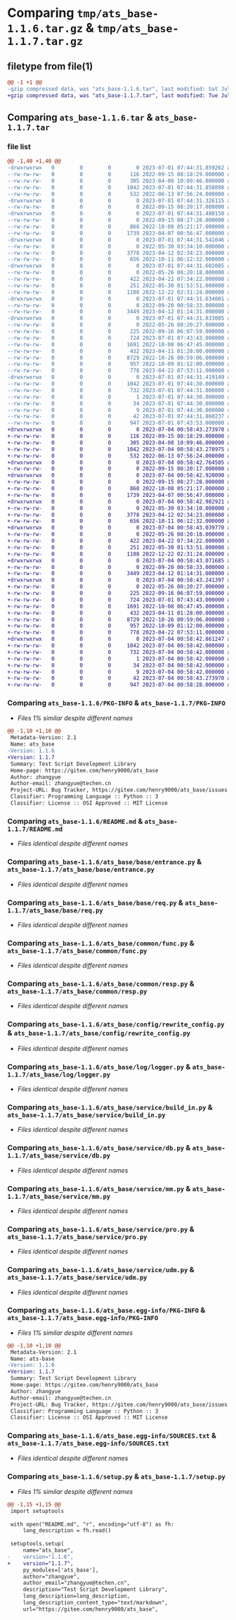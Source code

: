 # Comparing `tmp/ats_base-1.1.6.tar.gz` & `tmp/ats_base-1.1.7.tar.gz`

## filetype from file(1)

```diff
@@ -1 +1 @@
-gzip compressed data, was "ats_base-1.1.6.tar", last modified: Sat Jul  1 07:44:31 2023, max compression
+gzip compressed data, was "ats_base-1.1.7.tar", last modified: Tue Jul  4 00:58:43 2023, max compression
```

## Comparing `ats_base-1.1.6.tar` & `ats_base-1.1.7.tar`

### file list

```diff
@@ -1,40 +1,40 @@
-drwxrwxrwx   0        0        0        0 2023-07-01 07:44:31.859262 ats_base-1.1.6/
--rw-rw-rw-   0        0        0      116 2022-09-15 08:18:29.000000 ats_base-1.1.6/LICENSE
--rw-rw-rw-   0        0        0      305 2023-04-08 10:09:46.000000 ats_base-1.1.6/MANIFEST.in
--rw-rw-rw-   0        0        0     1042 2023-07-01 07:44:31.858098 ats_base-1.1.6/PKG-INFO
--rw-rw-rw-   0        0        0      532 2022-06-13 07:56:24.000000 ats_base-1.1.6/README.md
-drwxrwxrwx   0        0        0        0 2023-07-01 07:44:31.326115 ats_base-1.1.6/ats_base/
--rw-rw-rw-   0        0        0        0 2022-09-15 08:20:17.000000 ats_base-1.1.6/ats_base/__init__.py
-drwxrwxrwx   0        0        0        0 2023-07-01 07:44:31.480158 ats_base-1.1.6/ats_base/base/
--rw-rw-rw-   0        0        0        0 2022-09-15 08:27:28.000000 ats_base-1.1.6/ats_base/base/__init__.py
--rw-rw-rw-   0        0        0      868 2022-10-08 05:21:17.000000 ats_base-1.1.6/ats_base/base/entrance.py
--rw-rw-rw-   0        0        0     1739 2023-04-07 00:56:47.000000 ats_base-1.1.6/ats_base/base/req.py
-drwxrwxrwx   0        0        0        0 2023-07-01 07:44:31.541046 ats_base-1.1.6/ats_base/common/
--rw-rw-rw-   0        0        0        0 2022-05-30 03:34:10.000000 ats_base-1.1.6/ats_base/common/__init__.py
--rw-rw-rw-   0        0        0     3778 2023-04-12 02:34:23.000000 ats_base-1.1.6/ats_base/common/func.py
--rw-rw-rw-   0        0        0      656 2022-10-11 06:12:32.000000 ats_base-1.1.6/ats_base/common/resp.py
-drwxrwxrwx   0        0        0        0 2023-07-01 07:44:31.602085 ats_base-1.1.6/ats_base/config/
--rw-rw-rw-   0        0        0        0 2022-05-26 08:20:18.000000 ats_base-1.1.6/ats_base/config/__init__.py
--rw-rw-rw-   0        0        0      422 2023-04-22 07:34:22.000000 ats_base-1.1.6/ats_base/config/config.ini
--rw-rw-rw-   0        0        0      251 2022-05-30 01:53:51.000000 ats_base-1.1.6/ats_base/config/configure.py
--rw-rw-rw-   0        0        0     1108 2022-12-22 02:31:24.000000 ats_base-1.1.6/ats_base/config/rewrite_config.py
-drwxrwxrwx   0        0        0        0 2023-07-01 07:44:31.634001 ats_base-1.1.6/ats_base/log/
--rw-rw-rw-   0        0        0        0 2022-09-20 00:58:33.000000 ats_base-1.1.6/ats_base/log/__init__.py
--rw-rw-rw-   0        0        0     3449 2023-04-12 01:14:31.000000 ats_base-1.1.6/ats_base/log/logger.py
-drwxrwxrwx   0        0        0        0 2023-07-01 07:44:31.833005 ats_base-1.1.6/ats_base/service/
--rw-rw-rw-   0        0        0        0 2022-05-26 08:20:27.000000 ats_base-1.1.6/ats_base/service/__init__.py
--rw-rw-rw-   0        0        0      225 2022-09-16 06:07:59.000000 ats_base-1.1.6/ats_base/service/app.py
--rw-rw-rw-   0        0        0      724 2023-07-01 07:43:43.000000 ats_base-1.1.6/ats_base/service/build_in.py
--rw-rw-rw-   0        0        0     1691 2022-10-08 06:47:45.000000 ats_base-1.1.6/ats_base/service/db.py
--rw-rw-rw-   0        0        0      432 2023-04-11 01:28:00.000000 ats_base-1.1.6/ats_base/service/em.py
--rw-rw-rw-   0        0        0     8729 2022-10-26 00:59:06.000000 ats_base-1.1.6/ats_base/service/mm.py
--rw-rw-rw-   0        0        0      957 2022-10-09 01:12:00.000000 ats_base-1.1.6/ats_base/service/pro.py
--rw-rw-rw-   0        0        0      778 2023-04-22 07:53:11.000000 ats_base-1.1.6/ats_base/service/udm.py
-drwxrwxrwx   0        0        0        0 2023-07-01 07:44:31.419149 ats_base-1.1.6/ats_base.egg-info/
--rw-rw-rw-   0        0        0     1042 2023-07-01 07:44:30.000000 ats_base-1.1.6/ats_base.egg-info/PKG-INFO
--rw-rw-rw-   0        0        0      732 2023-07-01 07:44:31.000000 ats_base-1.1.6/ats_base.egg-info/SOURCES.txt
--rw-rw-rw-   0        0        0        1 2023-07-01 07:44:30.000000 ats_base-1.1.6/ats_base.egg-info/dependency_links.txt
--rw-rw-rw-   0        0        0       34 2023-07-01 07:44:30.000000 ats_base-1.1.6/ats_base.egg-info/requires.txt
--rw-rw-rw-   0        0        0        9 2023-07-01 07:44:30.000000 ats_base-1.1.6/ats_base.egg-info/top_level.txt
--rw-rw-rw-   0        0        0       42 2023-07-01 07:44:31.860237 ats_base-1.1.6/setup.cfg
--rw-rw-rw-   0        0        0      947 2023-07-01 07:43:53.000000 ats_base-1.1.6/setup.py
+drwxrwxrwx   0        0        0        0 2023-07-04 00:58:43.273970 ats_base-1.1.7/
+-rw-rw-rw-   0        0        0      116 2022-09-15 08:18:29.000000 ats_base-1.1.7/LICENSE
+-rw-rw-rw-   0        0        0      305 2023-04-08 10:09:46.000000 ats_base-1.1.7/MANIFEST.in
+-rw-rw-rw-   0        0        0     1042 2023-07-04 00:58:43.270975 ats_base-1.1.7/PKG-INFO
+-rw-rw-rw-   0        0        0      532 2022-06-13 07:56:24.000000 ats_base-1.1.7/README.md
+drwxrwxrwx   0        0        0        0 2023-07-04 00:58:42.764505 ats_base-1.1.7/ats_base/
+-rw-rw-rw-   0        0        0        0 2022-09-15 08:20:17.000000 ats_base-1.1.7/ats_base/__init__.py
+drwxrwxrwx   0        0        0        0 2023-07-04 00:58:42.920090 ats_base-1.1.7/ats_base/base/
+-rw-rw-rw-   0        0        0        0 2022-09-15 08:27:28.000000 ats_base-1.1.7/ats_base/base/__init__.py
+-rw-rw-rw-   0        0        0      868 2022-10-08 05:21:17.000000 ats_base-1.1.7/ats_base/base/entrance.py
+-rw-rw-rw-   0        0        0     1739 2023-04-07 00:56:47.000000 ats_base-1.1.7/ats_base/base/req.py
+drwxrwxrwx   0        0        0        0 2023-07-04 00:58:42.982921 ats_base-1.1.7/ats_base/common/
+-rw-rw-rw-   0        0        0        0 2022-05-30 03:34:10.000000 ats_base-1.1.7/ats_base/common/__init__.py
+-rw-rw-rw-   0        0        0     3778 2023-04-12 02:34:23.000000 ats_base-1.1.7/ats_base/common/func.py
+-rw-rw-rw-   0        0        0      656 2022-10-11 06:12:32.000000 ats_base-1.1.7/ats_base/common/resp.py
+drwxrwxrwx   0        0        0        0 2023-07-04 00:58:43.039770 ats_base-1.1.7/ats_base/config/
+-rw-rw-rw-   0        0        0        0 2022-05-26 08:20:18.000000 ats_base-1.1.7/ats_base/config/__init__.py
+-rw-rw-rw-   0        0        0      422 2023-04-22 07:34:22.000000 ats_base-1.1.7/ats_base/config/config.ini
+-rw-rw-rw-   0        0        0      251 2022-05-30 01:53:51.000000 ats_base-1.1.7/ats_base/config/configure.py
+-rw-rw-rw-   0        0        0     1108 2022-12-22 02:31:24.000000 ats_base-1.1.7/ats_base/config/rewrite_config.py
+drwxrwxrwx   0        0        0        0 2023-07-04 00:58:43.071685 ats_base-1.1.7/ats_base/log/
+-rw-rw-rw-   0        0        0        0 2022-09-20 00:58:33.000000 ats_base-1.1.7/ats_base/log/__init__.py
+-rw-rw-rw-   0        0        0     3449 2023-04-12 01:14:31.000000 ats_base-1.1.7/ats_base/log/logger.py
+drwxrwxrwx   0        0        0        0 2023-07-04 00:58:43.241397 ats_base-1.1.7/ats_base/service/
+-rw-rw-rw-   0        0        0        0 2022-05-26 08:20:27.000000 ats_base-1.1.7/ats_base/service/__init__.py
+-rw-rw-rw-   0        0        0      225 2022-09-16 06:07:59.000000 ats_base-1.1.7/ats_base/service/app.py
+-rw-rw-rw-   0        0        0      724 2023-07-01 07:43:43.000000 ats_base-1.1.7/ats_base/service/build_in.py
+-rw-rw-rw-   0        0        0     1691 2022-10-08 06:47:45.000000 ats_base-1.1.7/ats_base/service/db.py
+-rw-rw-rw-   0        0        0      432 2023-04-11 01:28:00.000000 ats_base-1.1.7/ats_base/service/em.py
+-rw-rw-rw-   0        0        0     8729 2022-10-26 00:59:06.000000 ats_base-1.1.7/ats_base/service/mm.py
+-rw-rw-rw-   0        0        0      957 2022-10-09 01:12:00.000000 ats_base-1.1.7/ats_base/service/pro.py
+-rw-rw-rw-   0        0        0      778 2023-04-22 07:53:11.000000 ats_base-1.1.7/ats_base/service/udm.py
+drwxrwxrwx   0        0        0        0 2023-07-04 00:58:42.861247 ats_base-1.1.7/ats_base.egg-info/
+-rw-rw-rw-   0        0        0     1042 2023-07-04 00:58:42.000000 ats_base-1.1.7/ats_base.egg-info/PKG-INFO
+-rw-rw-rw-   0        0        0      732 2023-07-04 00:58:42.000000 ats_base-1.1.7/ats_base.egg-info/SOURCES.txt
+-rw-rw-rw-   0        0        0        1 2023-07-04 00:58:42.000000 ats_base-1.1.7/ats_base.egg-info/dependency_links.txt
+-rw-rw-rw-   0        0        0       34 2023-07-04 00:58:42.000000 ats_base-1.1.7/ats_base.egg-info/requires.txt
+-rw-rw-rw-   0        0        0        9 2023-07-04 00:58:42.000000 ats_base-1.1.7/ats_base.egg-info/top_level.txt
+-rw-rw-rw-   0        0        0       42 2023-07-04 00:58:43.273970 ats_base-1.1.7/setup.cfg
+-rw-rw-rw-   0        0        0      947 2023-07-04 00:58:28.000000 ats_base-1.1.7/setup.py
```

### Comparing `ats_base-1.1.6/PKG-INFO` & `ats_base-1.1.7/PKG-INFO`

 * *Files 1% similar despite different names*

```diff
@@ -1,10 +1,10 @@
 Metadata-Version: 2.1
 Name: ats_base
-Version: 1.1.6
+Version: 1.1.7
 Summary: Test Script Development Library
 Home-page: https://gitee.com/henry9000/ats_base
 Author: zhangyue
 Author-email: zhangyue@techen.cn
 Project-URL: Bug Tracker, https://gitee.com/henry9000/ats_base/issues
 Classifier: Programming Language :: Python :: 3
 Classifier: License :: OSI Approved :: MIT License
```

### Comparing `ats_base-1.1.6/README.md` & `ats_base-1.1.7/README.md`

 * *Files identical despite different names*

### Comparing `ats_base-1.1.6/ats_base/base/entrance.py` & `ats_base-1.1.7/ats_base/base/entrance.py`

 * *Files identical despite different names*

### Comparing `ats_base-1.1.6/ats_base/base/req.py` & `ats_base-1.1.7/ats_base/base/req.py`

 * *Files identical despite different names*

### Comparing `ats_base-1.1.6/ats_base/common/func.py` & `ats_base-1.1.7/ats_base/common/func.py`

 * *Files identical despite different names*

### Comparing `ats_base-1.1.6/ats_base/common/resp.py` & `ats_base-1.1.7/ats_base/common/resp.py`

 * *Files identical despite different names*

### Comparing `ats_base-1.1.6/ats_base/config/rewrite_config.py` & `ats_base-1.1.7/ats_base/config/rewrite_config.py`

 * *Files identical despite different names*

### Comparing `ats_base-1.1.6/ats_base/log/logger.py` & `ats_base-1.1.7/ats_base/log/logger.py`

 * *Files identical despite different names*

### Comparing `ats_base-1.1.6/ats_base/service/build_in.py` & `ats_base-1.1.7/ats_base/service/build_in.py`

 * *Files identical despite different names*

### Comparing `ats_base-1.1.6/ats_base/service/db.py` & `ats_base-1.1.7/ats_base/service/db.py`

 * *Files identical despite different names*

### Comparing `ats_base-1.1.6/ats_base/service/mm.py` & `ats_base-1.1.7/ats_base/service/mm.py`

 * *Files identical despite different names*

### Comparing `ats_base-1.1.6/ats_base/service/pro.py` & `ats_base-1.1.7/ats_base/service/pro.py`

 * *Files identical despite different names*

### Comparing `ats_base-1.1.6/ats_base/service/udm.py` & `ats_base-1.1.7/ats_base/service/udm.py`

 * *Files identical despite different names*

### Comparing `ats_base-1.1.6/ats_base.egg-info/PKG-INFO` & `ats_base-1.1.7/ats_base.egg-info/PKG-INFO`

 * *Files 1% similar despite different names*

```diff
@@ -1,10 +1,10 @@
 Metadata-Version: 2.1
 Name: ats-base
-Version: 1.1.6
+Version: 1.1.7
 Summary: Test Script Development Library
 Home-page: https://gitee.com/henry9000/ats_base
 Author: zhangyue
 Author-email: zhangyue@techen.cn
 Project-URL: Bug Tracker, https://gitee.com/henry9000/ats_base/issues
 Classifier: Programming Language :: Python :: 3
 Classifier: License :: OSI Approved :: MIT License
```

### Comparing `ats_base-1.1.6/ats_base.egg-info/SOURCES.txt` & `ats_base-1.1.7/ats_base.egg-info/SOURCES.txt`

 * *Files identical despite different names*

### Comparing `ats_base-1.1.6/setup.py` & `ats_base-1.1.7/setup.py`

 * *Files 1% similar despite different names*

```diff
@@ -1,15 +1,15 @@
 import setuptools
 
 with open("README.md", "r", encoding="utf-8") as fh:
     long_description = fh.read()
 
 setuptools.setup(
     name="ats_base",
-    version="1.1.6",
+    version="1.1.7",
     py_modules=['ats_base'],
     author="zhangyue",
     author_email="zhangyue@techen.cn",
     description="Test Script Development Library",
     long_description=long_description,
     long_description_content_type="text/markdown",
     url="https://gitee.com/henry9000/ats_base",
```

